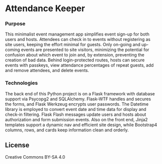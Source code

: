 # Attendance Keeper

### Purpose

This minimalist event management app simplifies event sign-up for both users and hosts. Attendees can check in to events without registering as site users, keeping the effort minimal for guests. Only on-going and up-coming events are presented to site visitors, minimizing the potential for confusion about which event to join and, by extension, preventing the creation of bad data. Behind login-protected routes, hosts can secure events with passkeys, view attendance percentages of repeat guests, add and remove attendees, and delete events.        

### Technologies

The back end of this Python project is on a Flask framework with database support via Psycopg2 and SQLAlchemy. Flask-WTF handles and secures the forms, and Flask Werkzeug encrypts user passwords. The Datetime library is employed to convert event date and time data for display and check-in filtering. Flask Flash messages update users and hosts about authorization and form submission events. Also on the front end, Jinja2 templates support a dynamic nav and efficient site design, while Bootstrap4 columns, rows, and cards keep information clean and orderly.

## License

Creative Commons BY-SA 4.0